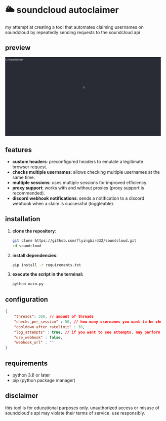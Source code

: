 #  🌥️ soundcloud autoclaimer

my attempt at creating a tool that automates claiming usernames on soundcloud by repeatedly sending requests to the soundcloud api

## preview
![preview1](https://raw.githubusercontent.com/flyingbird32/soundcloud/main/images/preivew.gif)

## features
- **custom headers**: preconfigured headers to emulate a legitimate browser request.
- **checks multiple usernames**: allows checking multiple usernames at the same time.
- **multiple sessions**: uses multiple sessions for improved efficiency.
- **proxy support**: works with and without proxies (proxy support is recommended).
- **discord webhook notifications**: sends a notification to a discord webhook when a claim is successful (toggleable).

## installation

1. **clone the repository**:
   
   ```bash
   git clone https://github.com/flyingbird32/soundcloud.git
   cd soundcloud
   ```
   
2. **install dependencies**:
   
   ```bash
   pip install -r requirements.txt
   ```
   
3. **execute the script in the terminal:**
   
   ```bash
   python main.py
   ```

## configuration

```json
{
    "threads": 300, // amount of threads
    "checks_per_session" : 50, // how many usernames you want to be checked at the same time
    "cooldown_after_ratelimit" : 30, 
    "log_attempts" : true, // if you want to see attempts, may perform faster if off
    "use_webhook" : false,
    "webhook_url" : ""
} 
```

## requirements
- python 3.8 or later
- pip (python package manager)

## disclaimer
this tool is for educational purposes only. unauthorized access or misuse of soundcloud's api may violate their terms of service. use responsibly.

